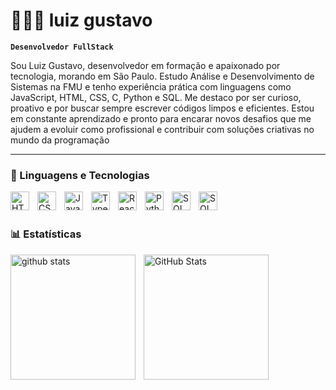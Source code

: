 # 👩🏻‍💻 luiz gustavo

**`Desenvolvedor FullStack`**

Sou Luiz Gustavo, desenvolvedor em formação e apaixonado por tecnologia, morando em São Paulo. Estudo Análise e Desenvolvimento de Sistemas na FMU e tenho experiência prática com linguagens como JavaScript, HTML, CSS, C, Python e SQL. Me destaco por ser curioso, proativo e por buscar sempre escrever códigos limpos e eficientes. Estou em constante aprendizado e pronto para encarar novos desafios que me ajudem a evoluir como profissional e contribuir com soluções criativas no mundo da programação

---

### 🤖 Linguagens e Tecnologias

<img 
    align="left" 
    alt="HTML"
    title="HTML" 
    width="30px" 
    style="padding-right: 10px;" 
    src="https://cdn.jsdelivr.net/gh/devicons/devicon@latest/icons/html5/html5-original.svg" 
/>
<img 
    align="left" 
    alt="CSS" 
    title="CSS"
    width="30px" 
    style="padding-right: 10px;" 
    src="https://cdn.jsdelivr.net/gh/devicons/devicon@latest/icons/css3/css3-original.svg" 
/>
<img 
    align="left" 
    alt="JavaScript" 
    title="JavaScript"
    width="30px" 
    style="padding-right: 10px;" 
    src="https://cdn.jsdelivr.net/gh/devicons/devicon@latest/icons/javascript/javascript-original.svg" 
/>
<img 
    align="left" 
    alt="TypeScript"
    title="TypeScript" 
    width="30px" 
    style="padding-right: 10px;" 
    src="https://cdn.jsdelivr.net/gh/devicons/devicon@latest/icons/typescript/typescript-original.svg" 
/>
<img 
    align="left" 
    alt="React"
    title="React" 
    width="30px" 
    style="padding-right: 10px;" 
    src="https://cdn.jsdelivr.net/gh/devicons/devicon@latest/icons/react/react-original.svg" 
/>
<img 
    align="left" 
    alt="Python" 
    title="Python"
    width="30px" 
    style="padding-right: 10px;" 
    src="https://cdn.jsdelivr.net/gh/devicons/devicon@latest/icons/python/python-original.svg" 
/>
<img 
    align="left" 
    alt="SQL" 
    title="SQL"
    width="30px" 
    style="padding-right: 10px;" 
     src="https://cdn.jsdelivr.net/gh/devicons/devicon@latest/icons/mysql/mysql-original.svg"
      />
     <img 
    align="left" 
    alt="SQL" 
    title="SQL"
    width="30px" 
    style="padding-right: 10px;" 
    src="https://cdn.jsdelivr.net/gh/devicons/devicon@latest/icons/c/c-original.svg" />
          

          

<br/>
<br/>

### 📊 Estatísticas
<p>
<img
    align="left" 
    alt="github stats" 
    height="200"
    style="padding-right: 10px;" 
    src="https://github-readme-stats.vercel.app/api?username=MR-R0MEU&show_icons=true&theme=tokyonight&comits=true&lo"


<img 
      align="left" 
      alt="GitHub Stats" 
      height="200" 
      src="https://github-readme-stats.vercel.app/api/top-langs/?username=MR-R0MEU&theme=tokyonight&layout=compact&custom_title=Tecnologias&langs_count=9" 
  />

